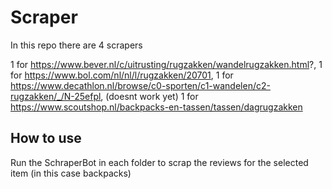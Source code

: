 # Scraper

In this repo there are 4 scrapers

1 for https://www.bever.nl/c/uitrusting/rugzakken/wandelrugzakken.html?,
1 for https://www.bol.com/nl/nl/l/rugzakken/20701,
1 for https://www.decathlon.nl/browse/c0-sporten/c1-wandelen/c2-rugzakken/_/N-25efpl, (doesnt work yet)
1 for https://www.scoutshop.nl/backpacks-en-tassen/tassen/dagrugzakken

## How to use
Run the SchraperBot in each folder to scrap the reviews for the selected item (in this case backpacks)
